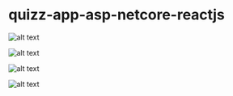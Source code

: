 # quizz-app-asp-netcore-reactjs

![alt text](https://github.com/tranchiencongtd/Jquizz-app-asp-netcore-reactjs/demo_images/login.png?raw=true)


![alt text](https://github.com/tranchiencongtd/Jquizz-app-asp-netcore-reactjs/demo_images/main.png?raw=true)


![alt text](https://github.com/tranchiencongtd/Jquizz-app-asp-netcore-reactjs/demo_images/main1.png?raw=true)


![alt text](https://github.com/tranchiencongtd/Jquizz-app-asp-netcore-reactjs/demo_images/main2.png?raw=true)
